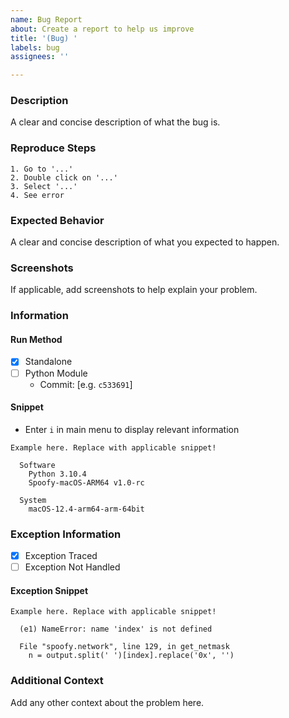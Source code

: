 ```yaml
---
name: Bug Report
about: Create a report to help us improve
title: '(Bug) '
labels: bug
assignees: ''

---
```


### Description
A clear and concise description of what the bug is.


### Reproduce Steps
```
1. Go to '...'
2. Double click on '...'
3. Select '...'
4. See error
```


### Expected Behavior
A clear and concise description of what you expected to happen.


### Screenshots
If applicable, add screenshots to help explain your problem.


### Information
#### Run Method
- [x] Standalone
- [ ] Python Module
  - Commit: [e.g. `c533691`]

#### Snippet
- Enter `i` in main menu to display relevant information
```
Example here. Replace with applicable snippet!

  Software
    Python 3.10.4
    Spoofy-macOS-ARM64 v1.0-rc

  System
    macOS-12.4-arm64-arm-64bit
```


### Exception Information
- [x] Exception Traced
- [ ] Exception Not Handled

#### Exception Snippet
```
Example here. Replace with applicable snippet!

  (e1) NameError: name 'index' is not defined

  File "spoofy.network", line 129, in get_netmask
    n = output.split(' ')[index].replace('0x', '')
```


### Additional Context
Add any other context about the problem here.
